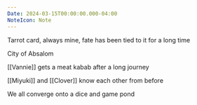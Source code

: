 ```yaml
---
Date: 2024-03-15T00:00:00.000-04:00
NoteIcon: Note
---
```

Tarrot card, always mine, fate has been tied to it for a long time

City of Absalom

[[Vannie]] gets a meat kabab after a long journey

[[Miyuki]] and [[Clover]] know each other from before

We all converge onto a dice and game pond

